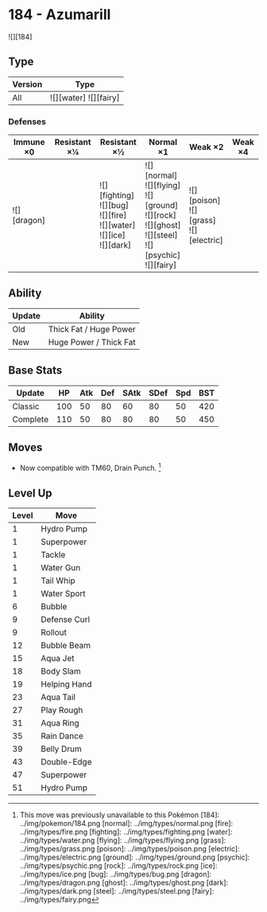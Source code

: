 # 184 - Azumarill
![][184]

## Type

Version | Type
---     | ---
All     | ![][water]  ![][fairy]

### Defenses

Immune ×0       | Resistant ×¼ | Resistant ×½                                                                      | Normal ×1                                                                                                            | Weak ×2                                        | Weak ×4
---             | ---          | ---                                                                               | ---                                                                                                                  | ---                                            | ---
![][dragon]<br> | &nbsp;       | ![][fighting]<br>![][bug]<br>![][fire]<br>![][water]<br>![][ice]<br>![][dark]<br> | ![][normal]<br>![][flying]<br>![][ground]<br>![][rock]<br>![][ghost]<br>![][steel]<br>![][psychic]<br>![][fairy]<br> | ![][poison]<br>![][grass]<br>![][electric]<br> | &nbsp;

## Ability

Update | Ability
---    | ---
Old    | Thick Fat / Huge Power
New    | Huge Power / Thick Fat

## Base Stats

Update   | HP  | Atk | Def | SAtk | SDef | Spd | BST
---      | --- | --- | --- | ---  | ---  | --- | ---
Classic  | 100 | 50  | 80  | 60   | 80   | 50  | 420
Complete | 110 | 50  | 80  | 80   | 80   | 50  | 450

## Moves

 - Now compatible with TM60, Drain Punch. [^1]

## Level Up

Level | Move
---   | ---
1     | Hydro Pump
1     | Superpower
1     | Tackle
1     | Water Gun
1     | Tail Whip
1     | Water Sport
6     | Bubble
9     | Defense Curl
9     | Rollout
12    | Bubble Beam
15    | Aqua Jet
18    | Body Slam
19    | Helping Hand
23    | Aqua Tail
27    | Play Rough
31    | Aqua Ring
35    | Rain Dance
39    | Belly Drum
43    | Double-Edge
47    | Superpower
51    | Hydro Pump

[^1]: This move was previously unavailable to this Pokémon
[184]: ../img/pokemon/184.png
[normal]: ../img/types/normal.png
[fire]: ../img/types/fire.png
[fighting]: ../img/types/fighting.png
[water]: ../img/types/water.png
[flying]: ../img/types/flying.png
[grass]: ../img/types/grass.png
[poison]: ../img/types/poison.png
[electric]: ../img/types/electric.png
[ground]: ../img/types/ground.png
[psychic]: ../img/types/psychic.png
[rock]: ../img/types/rock.png
[ice]: ../img/types/ice.png
[bug]: ../img/types/bug.png
[dragon]: ../img/types/dragon.png
[ghost]: ../img/types/ghost.png
[dark]: ../img/types/dark.png
[steel]: ../img/types/steel.png
[fairy]: ../img/types/fairy.png

